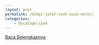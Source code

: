 ```yaml
---
layout: post
permalink: /mimpi-jatuh-saat-naik-motor/
categories:
    - Uncategorized
---
```


[Baca Selengkapnya](/03)